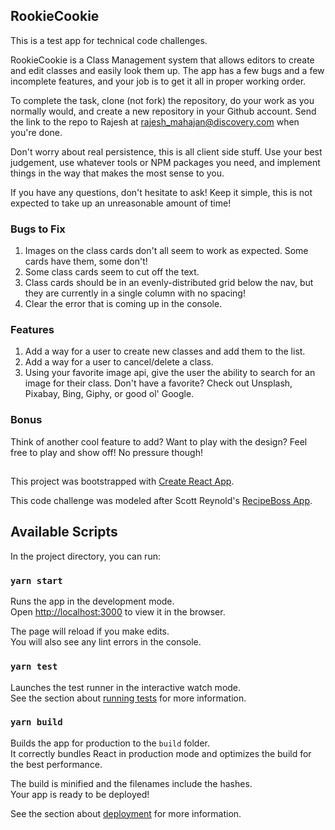 ## RookieCookie
This is a test app for technical code challenges.

RookieCookie is a Class Management system that allows editors to create and edit classes and easily look them up. The app has a few bugs and a few incomplete features, and your job is to get it all in proper working order.

To complete the task, clone (not fork) the repository, do your work as you normally would, and create a new repository in your Github account. Send the link to the repo to Rajesh at [rajesh_mahajan@discovery.com](rajesh_mahajan@discovery.com) when you're done.

Don't worry about real persistence, this is all client side stuff. Use your best judgement, use whatever tools or NPM packages you need, and implement things in the way that makes the most sense to you.

If you have any questions, don't hesitate to ask! Keep it simple, this is not expected to take up an unreasonable amount of time!

### Bugs to Fix
1. Images on the class cards don't all seem to work as expected. Some cards have them, some don't!
2. Some class cards seem to cut off the text.
3. Class cards should be in an evenly-distributed grid below the nav, but they are currently in a single column with no spacing!
4. Clear the error that is coming up in the console. 

### Features
1. Add a way for a user to create new classes and add them to the list.
2. Add a way for a user to cancel/delete a class.
3. Using your favorite image api, give the user the ability to search for an image for their class. Don't have a favorite? Check out Unsplash, Pixabay, Bing, Giphy, or good ol' Google.

### Bonus
Think of another cool feature to add? Want to play with the design? Feel free to play and show off! No pressure though!

##

This project was bootstrapped with [Create React App](https://github.com/facebook/create-react-app).

This code challenge was modeled after Scott Reynold's [RecipeBoss App](https://github.com/scottcreynolds/recipeboss).

## Available Scripts

In the project directory, you can run:

### `yarn start`

Runs the app in the development mode.<br />
Open [http://localhost:3000](http://localhost:3000) to view it in the browser.

The page will reload if you make edits.<br />
You will also see any lint errors in the console.

### `yarn test`

Launches the test runner in the interactive watch mode.<br />
See the section about [running tests](https://facebook.github.io/create-react-app/docs/running-tests) for more information.

### `yarn build`

Builds the app for production to the `build` folder.<br />
It correctly bundles React in production mode and optimizes the build for the best performance.

The build is minified and the filenames include the hashes.<br />
Your app is ready to be deployed!

See the section about [deployment](https://facebook.github.io/create-react-app/docs/deployment) for more information.